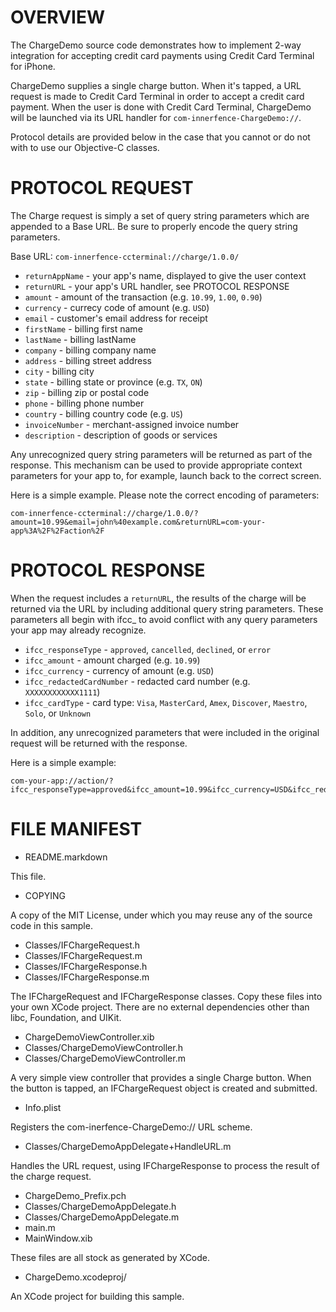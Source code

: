 OVERVIEW
========

The ChargeDemo source code demonstrates how to implement 2-way
integration for accepting credit card payments using Credit Card
Terminal for iPhone.

ChargeDemo supplies a single charge button. When it's tapped, a URL
request is made to Credit Card Terminal in order to accept a credit
card payment. When the user is done with Credit Card Terminal,
ChargeDemo will be launched via its URL handler for
`com-innerfence-ChargeDemo://`.

Protocol details are provided below in the case that you cannot or do
not with to use our Objective-C classes.

PROTOCOL REQUEST
================

The Charge request is simply a set of query string parameters which
are appended to a Base URL. Be sure to properly encode the query
string parameters.

Base URL: `com-innerfence-ccterminal://charge/1.0.0/`

* `returnAppName` - your app's name, displayed to give the user context
* `returnURL` - your app's URL handler, see PROTOCOL RESPONSE
* `amount` - amount of the transaction (e.g. `10.99`, `1.00`, `0.90`)
* `currency` - currecy code of amount (e.g. `USD`)
* `email` - customer's email address for receipt
* `firstName` - billing first name
* `lastName` - billing lastName
* `company` - billing company name
* `address` - billing street address
* `city` - billing city
* `state` - billing state or province (e.g. `TX`, `ON`)
* `zip` - billing zip or postal code
* `phone` - billing phone number
* `country` - billing country code (e.g. `US`)
* `invoiceNumber` - merchant-assigned invoice number
* `description` - description of goods or services

Any unrecognized query string parameters will be returned as part of
the response. This mechanism can be used to provide appropriate
context parameters for your app to, for example, launch back to the
correct screen.

Here is a simple example. Please note the correct encoding of parameters:

```
com-innerfence-ccterminal://charge/1.0.0/?amount=10.99&email=john%40example.com&returnURL=com-your-app%3A%2F%2Faction%2F
```

PROTOCOL RESPONSE
=================

When the request includes a `returnURL`, the results of the charge
will be returned via the URL by including additional query string
parameters. These parameters all begin with ifcc_ to avoid conflict
with any query parameters your app may already recognize.

* `ifcc_responseType` - `approved`, `cancelled`, `declined`, or `error`
* `ifcc_amount` - amount charged (e.g. `10.99`)
* `ifcc_currency` - currency of amount (e.g. `USD`)
* `ifcc_redactedCardNumber` - redacted card number (e.g. `XXXXXXXXXXXX1111`)
* `ifcc_cardType` - card type: `Visa`, `MasterCard`, `Amex`, `Discover`, `Maestro`, `Solo`, or `Unknown`

In addition, any unrecognized parameters that were included in the
original request will be returned with the response.

Here is a simple example:

```
com-your-app://action/?ifcc_responseType=approved&ifcc_amount=10.99&ifcc_currency=USD&ifcc_redactedCardNumber=XXXXXXXXXXXX1111&ifcc_cardType=Visa
```

FILE MANIFEST
=============

* README.markdown

This file.

* COPYING

A copy of the MIT License, under which you may reuse any of the source
code in this sample.

* Classes/IFChargeRequest.h
* Classes/IFChargeRequest.m
* Classes/IFChargeResponse.h
* Classes/IFChargeResponse.m

The IFChargeRequest and IFChargeResponse classes. Copy these files
into your own XCode project. There are no external dependencies other
than libc, Foundation, and UIKit.

* ChargeDemoViewController.xib
* Classes/ChargeDemoViewController.h
* Classes/ChargeDemoViewController.m

A very simple view controller that provides a single Charge
button. When the button is tapped, an IFChargeRequest object is
created and submitted.

* Info.plist

Registers the com-inerfence-ChargeDemo:// URL scheme.

* Classes/ChargeDemoAppDelegate+HandleURL.m

Handles the URL request, using IFChargeResponse to process the result
of the charge request.

* ChargeDemo_Prefix.pch
* Classes/ChargeDemoAppDelegate.h
* Classes/ChargeDemoAppDelegate.m
* main.m
* MainWindow.xib

These files are all stock as generated by XCode.

* ChargeDemo.xcodeproj/

An XCode project for building this sample.
